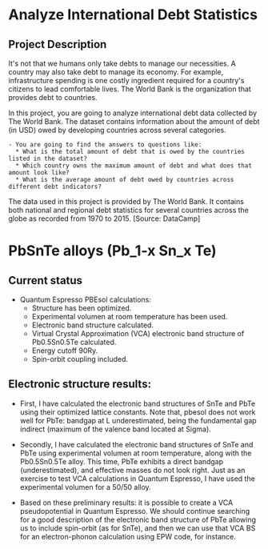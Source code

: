 Analyze International Debt Statistics
==========================

Project Description
--------------

It's not that we humans only take debts to manage our necessities.
A country may also take debt to manage its economy. For example,
 infrastructure spending is one costly ingredient required for a
 country's citizens to lead comfortable lives. The World Bank is the organization that provides debt to countries.

In this project, you are going to analyze international debt data collected by The World Bank. 
The dataset contains information about the amount of debt (in USD) owed by developing countries
 across several categories. 

	- You are going to find the answers to questions like:
	  * What is the total amount of debt that is owed by the countries listed in the dataset?
	  * Which country owns the maximum amount of debt and what does that amount look like?
	  * What is the average amount of debt owed by countries across different debt indicators?

The data used in this project is provided by The World Bank. 
It contains both national and regional debt statistics for several countries across the globe as recorded from 1970 to 2015.
[Source: DataCamp]


PbSnTe alloys (Pb_1-x Sn_x Te)
==========================

Current status
--------------

- Quantum Espresso PBEsol calculations:
    - Structure has been optimized.
    - Experimental volumen at room temperature has been used.
    - Electronic band structure calculated.
    - Virtual Crystal Approximation (VCA) electronic band structure of 
      Pb0.5Sn0.5Te calculated. 
    - Energy cutoff 90Ry.
    - Spin-orbit coupling included.

Electronic structure results:
--------------

- First, I have calculated the electronic band structures of SnTe and PbTe using their optimized lattice 
constants. Note that, pbesol does not work well for PbTe: bandgap at L underestimated, 
being the fundamental gap indirect (maximum of the valence band located at Sigma).


- Secondly, I have calculated the electronic band structures of SnTe and PbTe using experimental volumen at 
room temperature, along with the Pb0.5Sn0.5Te alloy. This time, PbTe exhibits a direct bandgap
(underestimated), and effective masses do not look right. Just as an exercise to test VCA calculations in Quantum Espresso,
 I have used the experimental volumen for a 50/50 alloy.



- Based on these preliminary results: it is possible to create a VCA pseudopotential in Quantum Espresso. 
We should continue searching for a good description of the electronic band structure of PbTe allowing us
to include spin-orbit (as for SnTe), and then we can use that VCA BS for an electron-phonon calculation
 using EPW code, for instance.

